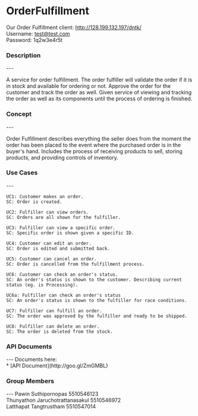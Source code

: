 OrderFulfillment
================
Our Order Fulfillment client: http://128.199.132.197/dntk/ <br>
Username: test@test.com <br>
Password: 1q2w3e4r5t <br>

<h3>Description</h3>
---

A service for order fulfillment. The order fulfiller will validate the order if it is in stock and available for ordering or not. Approve the order for the customer and track the order as well. Given service of viewing and tracking the order as well as its components until the process of ordering is finished.

<h3>Concept</h3>
---

Order Fulfillment describes everything the seller does from the moment the order has been placed to the event where the purchased order is in the buyer's hand. Includes the process of receiving products to sell, storing products, and providing controls of inventory.

<h3>Use Cases</h3>
---

```
UC1: Customer makes an order.
SC: Order is created.
```
```
UC2: Fulfiller can view orders.
SC: Orders are all shown for the fulfiller.
```
```
UC3: Fulfiller can view a specific order.
SC: Specific order is shown given a specific ID.
```
```
UC4: Customer can edit an order.
SC: Order is edited and submitted back.
```
```
UC5: Customer can cancel an order.
SC: Order is cancelled from the fulfillment process.
```
```
UC6: Customer can check an order's status.
SC: An order's status is shown to the customer. Describing current status (eg. is Processing).

UC6a: Fulfiller can check an order's status
SC: An order's status is shown to the fulfiller for race conditions.
```
```
UC7: Fulfiller can fulfill an order.
SC: The order was approved by the fulfiller and ready to be shipped.
```
```
UC8: Fulfiller can delete an order.
SC: The order is deleted from the stock.
```
<h3>API Documents</h3>
---
Documents here:<br>
* [API Document](http://goo.gl/ZmGMBL)

<h3>Group Members</h3>
---
Pawin Suthipornopas 5510546123 <br>
Thunyathon Jaruchotrattanasakul 5510546972 <br>
Latthapat Tangtrustham 5510547014
